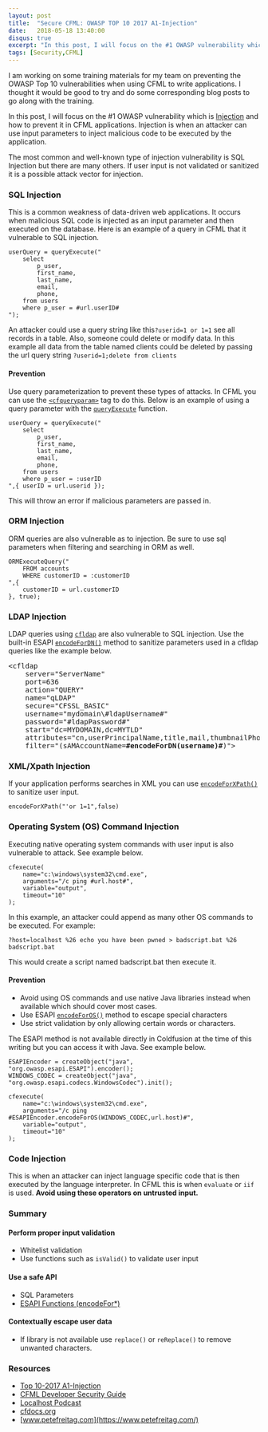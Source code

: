 ```yaml
---
layout: post
title:  "Secure CFML: OWASP TOP 10 2017 A1-Injection"
date:   2018-05-18 13:40:00
disqus: true
excerpt: "In this post, I will focus on the #1 OWASP vulnerability which is Injection and how to prevent it in CFML applications."
tags: [Security,CFML]
---
```


I am working on some training materials for my team on preventing the OWASP Top 10 vulnerabilities when using CFML to write applications. I thought it would be good to try and do some corresponding blog posts to go along with the training.

In this post, I will focus on the #1 OWASP vulnerability which is [Injection](https://www.owasp.org/index.php/Top_10-2017_A1-Injection) and how to prevent it in CFML applications. Injection is when an attacker can use input parameters to inject malicious code to be executed by the application. 

The most common and well-known type of injection vulnerability is SQL Injection but there are many others. If user input is not validated or sanitized it is a possible attack vector for injection.

### SQL Injection

This is a common weakness of data-driven web applications. It occurs when malicious SQL code is injected as an input parameter and then executed on the database. Here is an example of a query in CFML that it vulnerable to SQL injection.

```cfscript
userQuery = queryExecute("
	select 
		p_user,
		first_name,
		last_name,
		email,
		phone,
	from users
	where p_user = #url.userID#
");
```

An attacker could use a query string like this`?userid=1 or 1=1` see all records in a table. Also, someone could delete or modify data. In this example all data from the table named clients could be deleted by passing the url query string `?userid=1;delete from clients` 

#### Prevention

Use query parameterization to prevent these types of attacks. In CFML you can use the [`<cfqueryparam>`](http://cfdocs.org/cfqueryparam) tag to do this. Below is an example of using a query parameter with the [`queryExecute`](http://cfdocs.org/queryExecute) function. 

```cfscript
userQuery = queryExecute("
	select 
		p_user,
		first_name,
		last_name,
		email,
		phone,
	from users
	where p_user = :userID
",{ userID = url.userid });
```

This will throw an error if malicious parameters are passed in.

### ORM Injection

ORM queries are also vulnerable as to injection. Be sure to use sql parameters when filtering and searching in ORM as well.

```cfscript
ORMExecuteQuery("
	FROM accounts  
	WHERE customerID = :customerID
",{
	customerID = url.customerID
}, true);
```

### LDAP Injection

LDAP queries using [`cfldap`](http://cfdocs.org/cfldap) are also vulnerable to SQL injection. Use the built-in ESAPI [`encodeForDN()`](http://cfdocs.org/encodeForDN) method to sanitize parameters used in a cfldap queries like the example below.

<pre>
&lt;cfldap
	server="ServerName"
	port=636
	action="QUERY"
	name="qLDAP"
	secure="CFSSL_BASIC"
	username="mydomain\#ldapUsername#"
	password="#ldapPassword#"
	start="dc=MYDOMAIN,dc=MYTLD"
	attributes="cn,userPrincipalName,title,mail,thumbnailPhoto"
	filter="(sAMAccountName=<b>#encodeForDN(username)#</b>)"&gt;
</pre>

### XML/Xpath Injection

If your application performs searches in XML you can use [`encodeForXPath()`](http://cfdocs.org/encodeForXPath) to sanitize user input.

```cfscript
encodeForXPath("'or 1=1",false)
```

### Operating System (OS) Command Injection

Executing native operating system commands with user input is also vulnerable to attack. See example below. 

```cfscript
cfexecute(
	name="c:\windows\system32\cmd.exe",
	arguments="/c ping #url.host#",
	variable="output",
	timeout="10"
);
```

In this example, an attacker could append as many other OS commands to be executed. For example: 

`?host=localhost %26 echo you have been pwned > badscript.bat %26 badscript.bat` 

This would create a script named badscript.bat then execute it.

#### Prevention

- Avoid using OS commands and use native Java libraries instead when available which should cover most cases.
- Use ESAPI [`encodeForOS()`](https://static.javadoc.io/org.owasp.esapi/esapi/2.0.1/org/owasp/esapi/Encoder.html#encodeForOS(org.owasp.esapi.codecs.Codec,%20java.lang.String)) method to escape special characters
- Use strict validation by only allowing certain words or characters.

The ESAPI method is not available directly in Coldfusion at the time of this writing but you can access it with Java. See example below.

```cfscript
ESAPIEncoder = createObject("java", "org.owasp.esapi.ESAPI").encoder();
WINDOWS_CODEC = createObject("java", "org.owasp.esapi.codecs.WindowsCodec").init();

cfexecute(
	name="c:\windows\system32\cmd.exe",
	arguments="/c ping #ESAPIEncoder.encodeForOS(WINDOWS_CODEC,url.host)#",
	variable="output",
	timeout="10"
);
```

### Code Injection

This is when an attacker can inject language specific code that is then executed by the language interpreter. In CFML this is when `evaluate` or `iif` is used. **Avoid using these operators on untrusted input.**

<!-- 
EXAMPLE OF BAD THINGS
```markup
<cfset key_list = evaluate("key_list_" & url.key_list)>
```

```
?key_list_=xyz&key_list= eq 'abc' or setVariable("session.login_role", "Administrator") eq "Admi nistrator"
```
-->

### Summary

#### Perform proper input validation

- Whitelist validation
- Use functions such as <code>isValid()</code> to validate user input

#### Use a safe API

- SQL Parameters
- [ESAPI Functions (encodeFor*)](https://cfdocs.org/encodefor)

#### Contextually escape user data

- If library is not available use `replace()` or `reReplace()` to remove unwanted characters.

### Resources

- [Top 10-2017 A1-Injection](https://www.owasp.org/index.php/Top_10-2017_A1-Injection)
- [CFML Developer Security Guide](https://www.adobe.com/content/dam/acom/en/products/coldfusion/pdfs/cf11/cfml-developer-security-guide.pdf)
- [Localhost Podcast](https://localhost.fm/2018/05/04/owasp-top-10.html)
- [cfdocs.org](https://cfdocs.org/security)
- [www.petefreitag.com](https://www.petefreitag.com/)